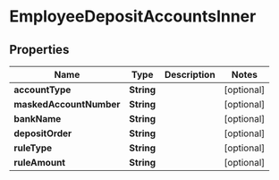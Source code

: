 

# EmployeeDepositAccountsInner


## Properties

| Name | Type | Description | Notes |
|------------ | ------------- | ------------- | -------------|
|**accountType** | **String** |  |  [optional] |
|**maskedAccountNumber** | **String** |  |  [optional] |
|**bankName** | **String** |  |  [optional] |
|**depositOrder** | **String** |  |  [optional] |
|**ruleType** | **String** |  |  [optional] |
|**ruleAmount** | **String** |  |  [optional] |



